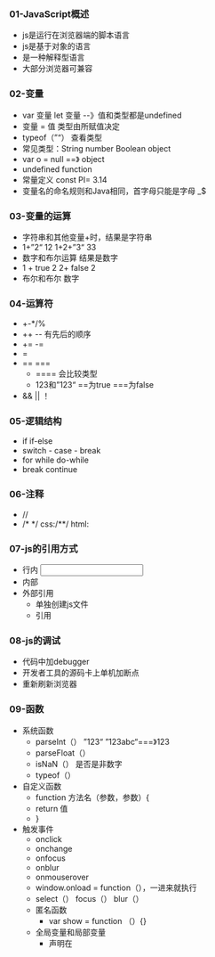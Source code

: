 ### 01-JavaScript概述

+ js是运行在浏览器端的脚本语言
+ js是基于对象的语言
+ 是一种解释型语言
+ 大部分浏览器可兼容

### 02-变量

+ var 变量 let 变量   --》值和类型都是undefined
+ 变量 = 值   类型由所赋值决定
+ typeof（”“） 查看类型
+ 常见类型：String  number   Boolean   object 
+ var o = null   ==》 object
+ undefined   function
+ 常量定义 const PI= 3.14
+ 变量名的命名规则和Java相同，首字母只能是字母  _$

### 03-变量的运算

+ 字符串和其他变量+时，结果是字符串
+ 1+”2“     12     1+2+”3“  33
+ 数字和布尔运算  结果是数字
+ 1 + true  2   2+ false    2
+ 布尔和布尔   数字

### 04-运算符

+ +-*/%
+ ++  --   有先后的顺序
+ +=  -=   
+ =
+ ==    ===
  + ==== 会比较类型
  + 123和”123“    ==为true  ===为false
+ &&  ||  ！

### 05-逻辑结构

+ if   if-else
+ switch - case - break
+ for while  do-while
+ break  continue

### 06-注释

+ //
+ /*  */          css:/**/   html:<!--    -->

### 07-js的引用方式

+ 行内 <input onclick = "alert()">
+ 内部<script></script>
+ 外部引用
  + 单独创建js文件
  + 引用<script src = ""></script>

### 08-js的调试

+ 代码中加debugger
+ 开发者工具的源码卡上单机加断点
+ 重新刷新浏览器

### 09-函数

+ 系统函数
  + parseInt（）  ”123“    ”123abc“===》123
  + parseFloat（）
  + isNaN（）   是否是非数字
  + typeof（）
+ 自定义函数
  + function  方法名（参数，参数）{
  + return 值
  + }
+ 触发事件
  + onclick
  + onchange
  + onfocus
  + onblur
  + onmouserover
  + window.onload = function（），一进来就执行
  + select（）  focus（）   blur（）
  + 匿名函数
    + var show = function （）{}
  + 全局变量和局部变量
    + 声明在<script>标签下的是全局变量只有一份，所有函数都可以访问
    + 声明在方法内部是局部变量

### 10-window对象

+ 代表当前这个浏览器窗口
+ 属性和方法
  + location  地址栏的内容  
    +  window.location.href = "http: "
    +  window.location.reload()
  + screen屏幕属性
    + window.screen.height
    + window.screen.width
  + history 历史
    + window.history.length      历史个数
    + window.history.back()
    + window.history.forward()
    + window.history.go(n)   
+ 方法
  + alert（）
  + confirm（）   Boolean
  + prompt（）   用户输入值字符串
  + open（url）
  + close（）
  + setTimeout（”alert（1）“，3000）延时函数
  + setInerval（”alert（1）“，3000）周期函数
+ 日期对象
  + var date = new Date（）
    + date.getFullyear()
    + date.getMonth()   0-11
    + date.getDate()
    + date.getHours()
    + date.getMinutes()
    + date.getSconds()
    + date.getDay()   0-6  星期天到星期六
  + ​


### 11-document对象

+ 代表当前这个网页文档，正在运行的HTML
+ 属性：url，referrer
+ 方法
  + write（）
  + getElementById
  + getElmentsByClassName
  + getElmentsByTagName
  + getElementsByName
+ InnerHTML
+ value   input
+ style
  + color
  + display：block、inline、none
  + visibility：visible，hidden
+ checked：ture/false

### 12-表单验证

+ 失去焦点时 onblur
+ 提交前<from onsubmint= "rerurn chkall()">
+ 字符串属性和方法
  + length
  + indexof
  + charAt（0）
  + substring（2，5）
  + toUppercase
  + toLowercase
  + split    

### 正则表达式

+ /   /
+ ^
+ $
+ [0-9]         \d
+ [0-9a-zA-Z-]  \w
+ {1,}+
+ {0,1}?
+ {0,} *
+ 验证
  + test（） true/false
  + exec() 数组
  + macth（） 数组

14-数组和下拉框

+ var arr = new Array()
+ var arr = []  //数组
+ arr[0]  arr[1]
+ length
+ sort()     join()      reverse()
+ 下拉框
  + select-option
  + option
    + value
    + text
  + 设置下拉框select的value是什么，那么就会默认选中哪一个选项
  + add（）
  + 清空select.length = 0

### 15-jQuery

+ 轻量级的js框架
+ 通过选择器获取元素，然后通过方法实现动态效果
+ 选择器
  + $("#id")
  + $("div")
  + $(".cls")
  + $("input[name=uname]")
  + $("ul:li:eq(1)")  第二个li标签
  + $("div>p")  div P
+ 方法
  + html（“<hr>”)  text("<hr>")
  + val()
  + css()
  + attr("value","")
  + addClass
  + removeClass
  + toggleClass()
+ 事件
  + $(function(){})
  + btn.click(function(){})
  + btn.hover() 合成事件，里面两个函数
+ DOM
  + append 里面
  + appendTo
  + insert 同级
  + after  同级
  + remove（）移除

### 16-对象

+ 创建方式
  + var obj = new Object（）
  + var obj = new Student（）
  + var obj = {}
+ 原型
  + prototype

### 17-ES6

+ let和var
+ const